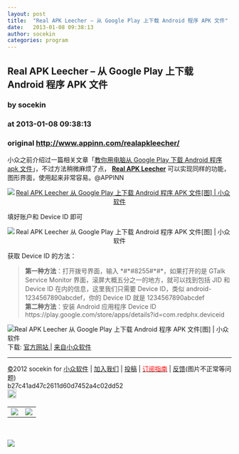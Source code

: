 ```yaml
---
layout: post
title:  "Real APK Leecher – 从 Google Play 上下载 Android 程序 APK 文件"
date:   2013-01-08 09:38:13
author: socekin
categories: program
---
```


## Real APK Leecher – 从 Google Play 上下载 Android 程序 APK 文件
### by socekin
### at 2013-01-08 09:38:13
### original <http://www.appinn.com/realapkleecher/>

<p>小众之前介绍过一篇相关文章「<a href="http://www.appinn.com/apk-downloader-google-play-download-apk-pc/">教你用电脑从 Google Play 下载 Android 程序 apk 文件</a>」，不过方法稍微麻烦了点， <a href="http://www.appinn.com/realapkleecher/"><strong>Real APK Leecher</strong></a> 可以实现同样的功能，图形界面，使用起来非常容易。@APPINN</p> <p style="text-align:center"> <a href="http://www.appinn.com/realapkleecher/"><img src="http://img3.appinn.com/images/201212/20130103181346.jpg" alt="Real APK Leecher 从 Google Play 上下载 Android 程序 APK 文件[图] | 小众软件" title="Real APK Leecher 从 Google Play 上下载 Android 程序 APK 文件[图] | 小众软件"></a> </p> <p>填好账户和 Device ID 即可</p> <p style="text-align:center"> <img src="http://img3.appinn.com/images/201212/20130103181257.jpg" alt="Real APK Leecher 从 Google Play 上下载 Android 程序 APK 文件[图] | 小众软件" title="Real APK Leecher 从 Google Play 上下载 Android 程序 APK 文件[图] | 小众软件"> </p> <p>获取 Device ID 的方法：</p> <blockquote><p><strong>第一种方法</strong>：打开拨号界面，输入 *#*#8255#*#*，如果打开的是 GTalk Service Monitor 界面，滚屏大概五分之一的地方，就可以找到包括 JID 和 Device ID 在内的信息，这里我们只需要 Device ID，类似 android-1234567890abcdef，你的 Device ID 就是 1234567890abcdef<br> <strong>第二种方法</strong>：安装 Android 应用程序 Device ID https://play.google.com/store/apps/details?id=com.redphx.deviceid </p></blockquote> <p><img title="点击右侧的链接下载本软件" src="http://www.appinn.com/wp-content/down.gif" alt="Real APK Leecher 从 Google Play 上下载 Android 程序 APK 文件[图] | 小众软件"> 下载: <a href="http://codeimba.com/myproject/">官方网站 </a>| <a href="http://www.appinn.com/realapkleecher/">来自小众软件</a></p> <hr> <a href="http://www.appinn.com/copyright/?utm_source=feeds&amp;utm_medium=copyright&amp;utm_campaign=feeds" title="版权声明">©</a>2012 socekin for <a href="http://www.appinn.com/?utm_source=feeds&amp;utm_medium=appinn&amp;utm_campaign=feeds" title="本文来自小众软件">小众软件</a> | <a href="http://www.appinn.com/join-us/?utm_source=feeds&amp;utm_medium=joinus&amp;utm_campaign=feeds" title="加入小众软件">加入我们</a> | <a href="http://www.appinn.com/contribute/?utm_source=feeds&amp;utm_medium=contribute&amp;utm_campaign=feeds" title="给小众软件投稿">投稿</a> | <a href="http://www.appinn.com/feeds-subscribe/?utm_source=feeds&amp;utm_medium=feedsubscribe&amp;utm_campaign=feeds" title="可以分类订阅小众，Windows/MAC/游戏"><font color="red">订阅指南</font></a> | <a href="http://appinn.wufoo.com/forms/eccae-aeeae/">反馈</a>(图片不正常等问题)<br> b27c41ad47c2611d60d7452a4c02dd52<br> <img src="http://s33.sitemeter.com/meter.asp?site=s33appinn" alt="Real APK Leecher 从 Google Play 上下载 Android 程序 APK 文件[图] | 小众软件" width="20" border="0" title="Real APK Leecher 从 Google Play 上下载 Android 程序 APK 文件[图] | 小众软件"> <img width="1" height="1" src="http://appinn.feedsportal.com/c/33935/f/615575/s/274979f1/mf.gif" border="0"><div><table border="0"><tr><td valign="middle"><a href="http://share.feedsportal.com/viral/sendEmail.cfm?lang=en&amp;title=Real+APK+Leecher+%E2%80%93+%E4%BB%8E+Google+Play+%E4%B8%8A%E4%B8%8B%E8%BD%BD+Android+%E7%A8%8B%E5%BA%8F+APK+%E6%96%87%E4%BB%B6&amp;link=http%3A%2F%2Fwww.appinn.com%2Frealapkleecher%2F"><img src="http://res3.feedsportal.com/images/emailthis2.gif" border="0"></a></td><td valign="middle"><a href="http://res.feedsportal.com/viral/bookmark.cfm?title=Real+APK+Leecher+%E2%80%93+%E4%BB%8E+Google+Play+%E4%B8%8A%E4%B8%8B%E8%BD%BD+Android+%E7%A8%8B%E5%BA%8F+APK+%E6%96%87%E4%BB%B6&amp;link=http%3A%2F%2Fwww.appinn.com%2Frealapkleecher%2F"><img src="http://res3.feedsportal.com/images/bookmark.gif" border="0"></a></td></tr></table></div><br><br><a href="http://da.feedsportal.com/r/151884150845/u/94/f/615575/c/33935/s/274979f1/a2.htm"><img src="http://da.feedsportal.com/r/151884150845/u/94/f/615575/c/33935/s/274979f1/a2.img" border="0"></a><img width="1" height="1" src="http://pi.feedsportal.com/r/151884150845/u/94/f/615575/c/33935/s/274979f1/a2t.img" border="0">